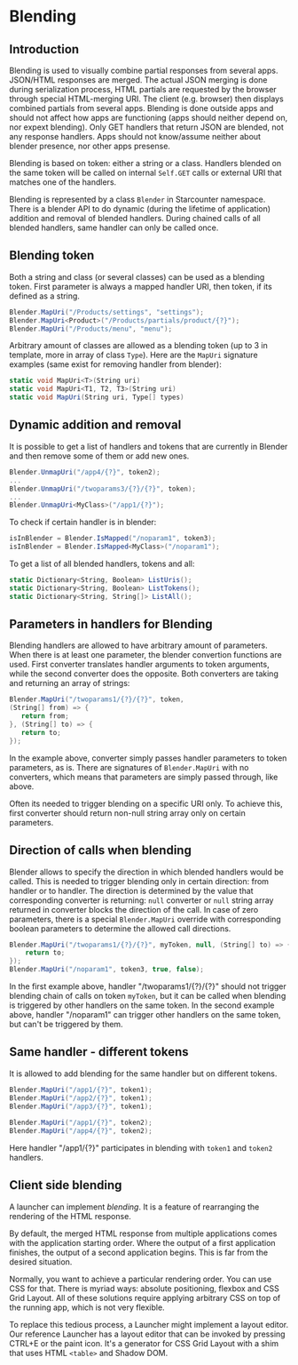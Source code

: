 # Blending

## Introduction

Blending is used to visually combine partial responses from several apps. JSON/HTML responses are merged. The actual JSON merging is done during serialization process, HTML partials are requested by the browser through special HTML-merging URI. The client (e.g. browser) then displays combined partials from several apps. Blending is done outside apps and should not affect how apps are functioning (apps should neither depend on, nor expext blending). Only GET handlers that return JSON are blended, not any response handlers. Apps should not know/assume neither about blender presence, nor other apps presense.

Blending is based on token: either a string or a class. Handlers blended on the same token will be called on internal `Self.GET` calls or external URI that matches one of the handlers.

Blending is represented by a class `Blender` in Starcounter namespace. There is a blender API to do dynamic (during the lifetime of application) addition and removal of blended handlers. During chained calls of all blended handlers, same handler can only be called once.


## Blending token

Both a string and class (or several classes) can be used as a blending token. First parameter is always a mapped handler URI, then token, if its defined as a string.
```cs
Blender.MapUri("/Products/settings", "settings");
Blender.MapUri<Product>("/Products/partials/product/{?}");
Blender.MapUri("/Products/menu", "menu");
```

Arbitrary amount of classes are allowed as a blending token (up to 3 in template, more in array of class `Type`). Here are the `MapUri` signature examples (same exist for removing handler from blender): 
```cs
static void MapUri<T>(String uri)
static void MapUri<T1, T2, T3>(String uri)
static void MapUri(String uri, Type[] types)
```

## Dynamic addition and removal

It is possible to get a list of handlers and tokens that are currently in Blender and then remove some of them or add new ones.
```cs
Blender.UnmapUri("/app4/{?}", token2);
...
Blender.UnmapUri("/twoparams3/{?}/{?}", token);
...
Blender.UnmapUri<MyClass>("/app1/{?}");
```

To check if certain handler is in blender:
```cs
isInBlender = Blender.IsMapped("/noparam1", token3);
isInBlender = Blender.IsMapped<MyClass>("/noparam1");
```

To get a list of all blended handlers, tokens and all:
```cs
static Dictionary<String, Boolean> ListUris();
static Dictionary<String, Boolean> ListTokens();
static Dictionary<String, String[]> ListAll();
```

## Parameters in handlers for Blending

Blending handlers are allowed to have arbitrary amount of parameters. When there is at least one parameter, the blender convertion functions are used. First converter translates handler arguments to token arguments, while the second converter does the opposite. Both converters are taking and returning an array of strings:
```cs
Blender.MapUri("/twoparams1/{?}/{?}", token,
(String[] from) => {
   return from;
}, (String[] to) => {
   return to;
});
```

In the example above, converter simply passes handler parameters to token parameters, as is. There are signatures of `Blender.MapUri` with no converters, which means that parameters are simply passed through, like above.

Often its needed to trigger blending on a specific URI only. To achieve this, first converter should return non-null string array only on certain parameters.

## Direction of calls when blending

Blender allows to specify the direction in which blended handlers would be called. This is needed to trigger blending only in certain direction: from handler or to handler. The direction is determined by the value that corresponding converter is returning: `null` converter or `null` string array returned in converter blocks the direction of the call. In case of zero parameters, there is a special `Blender.MapUri` override with corresponding boolean parameters to determine the allowed call directions.

```cs
Blender.MapUri("/twoparams1/{?}/{?}", myToken, null, (String[] to) => {
    return to;
});
Blender.MapUri("/noparam1", token3, true, false);
```
In the first example above, handler "/twoparams1/{?}/{?}" should not trigger blending chain of calls on token `myToken`, but it can be called when blending is triggered by other handlers on the same token.
In the second example above, handler "/noparam1" can trigger other handlers on the same token, but can't be triggered by them.

## Same handler - different tokens

It is allowed to add blending for the same handler but on different tokens.
```cs
Blender.MapUri("/app1/{?}", token1);
Blender.MapUri("/app2/{?}", token1);
Blender.MapUri("/app3/{?}", token1);
 
Blender.MapUri("/app1/{?}", token2);
Blender.MapUri("/app4/{?}", token2);
```

Here handler "/app1/{?}" participates in blending with `token1` and `token2` handlers.


## Client side blending

A launcher can implement *blending*. It is a feature of rearranging the rendering of the HTML response.

By default, the merged HTML response from multiple applications comes with the application starting order. Where the output of a first application finishes, the output of a second application begins. This is far from the desired situation.

Normally, you want to achieve a particular rendering order. You can use CSS for that. There is myriad ways: absolute positioning, flexbox and CSS Grid Layout. All of these solutions require applying arbitrary CSS on top of the running app, which is not very flexible.

To replace this tedious process, a Launcher might implement a layout editor. Our reference Launcher has a layout editor that can be invoked by pressing CTRL+E or the paint icon. It's a generator for CSS Grid Layout with a shim that uses HTML `<table>` and Shadow DOM.